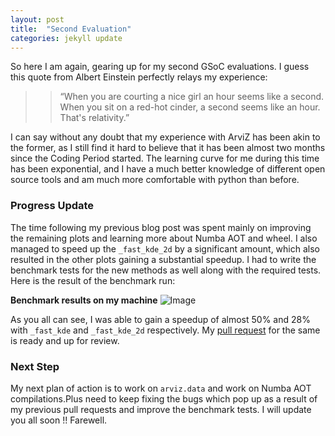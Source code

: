 ```yaml
---
layout: post
title:  "Second Evaluation"
categories: jekyll update
---
```


So here I am again, gearing up for my second GSoC evaluations. I guess this quote from Albert Einstein perfectly relays my experience:

>>“When you are courting a nice girl an hour seems like a second. When you sit on a red-hot cinder, a second seems like an hour. That's relativity.”

I can say without any doubt that my experience with ArviZ has been akin to the former, as I still find it hard to believe that it has been almost two months since the Coding Period started. The learning curve for me during this time has been exponential, and I have a much better knowledge of different open source tools and am much more comfortable with python than before.

### Progress Update

The time following my previous blog post was spent mainly on improving the remaining plots and learning more about Numba AOT and wheel. I also managed to speed up the `_fast_kde_2d` by a significant amount, which also resulted in the other plots gaining a substantial speedup.  I had to write the benchmark tests for the new methods as well along with the required tests. Here is the result of the benchmark run:

**Benchmark results on my machine**
![Image](https://user-images.githubusercontent.com/29407246/61589485-1b386380-abc8-11e9-89d6-1bda4574f7de.png)


As you all can see, I was able to gain a speedup of almost 50% and 28% with `_fast_kde` and `_fast_kde_2d` respectively. My [pull request](https://github.com/arviz-devs/arviz/pull/742) for the same is ready and up for review.

### Next Step
My next plan of action is to work on `arviz.data` and work on Numba AOT compilations.Plus need to keep fixing the bugs which pop up as a result of my previous pull requests and improve the benchmark tests. I will update you all soon !! Farewell.
